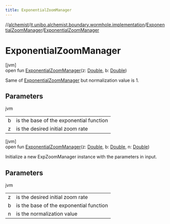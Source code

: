 ```yaml
---
title: ExponentialZoomManager
---
```

//[alchemist](../../../index.html)/[it.unibo.alchemist.boundary.wormhole.implementation](../index.html)/[ExponentialZoomManager](index.html)/[ExponentialZoomManager](-exponential-zoom-manager.html)



# ExponentialZoomManager



[jvm]\
open fun [ExponentialZoomManager](-exponential-zoom-manager.html)(z: [Double](https://kotlinlang.org/api/latest/jvm/stdlib/kotlin/-double/index.html), b: [Double](https://kotlinlang.org/api/latest/jvm/stdlib/kotlin/-double/index.html))



Same of [ExponentialZoomManager](-exponential-zoom-manager.html) but normalization value is 1.



## Parameters


jvm

| | |
|---|---|
| b | is the base of the exponential function |
| z | is the desired initial zoom rate |





[jvm]\
open fun [ExponentialZoomManager](-exponential-zoom-manager.html)(z: [Double](https://kotlinlang.org/api/latest/jvm/stdlib/kotlin/-double/index.html), b: [Double](https://kotlinlang.org/api/latest/jvm/stdlib/kotlin/-double/index.html), n: [Double](https://kotlinlang.org/api/latest/jvm/stdlib/kotlin/-double/index.html))



Initialize a new ExpZoomManager instance with the parameters in input.



## Parameters


jvm

| | |
|---|---|
| z | is the desired initial zoom rate |
| b | is the base of the exponential function |
| n | is the normalization value |




